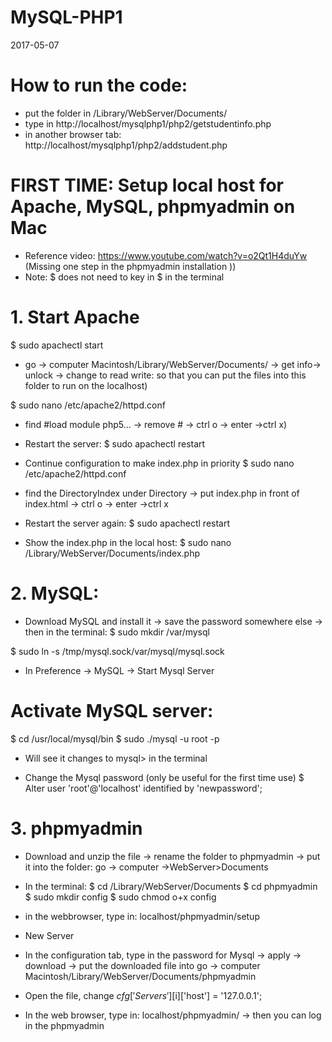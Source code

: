 # MySQL-PHP1
2017-05-07

# How to run the code:
- put the folder in /Library/WebServer/Documents/
- type in http://localhost/mysqlphp1/php2/getstudentinfo.php
- in another browser tab: http://localhost/mysqlphp1/php2/addstudent.php


# FIRST TIME: Setup local host for Apache, MySQL, phpmyadmin on Mac 
- Reference video: https://www.youtube.com/watch?v=o2Qt1H4duYw (Missing one step in the phpmyadmin installation ))
- Note: $ does not need to key in $ in the terminal

# 1. Start Apache 
$ sudo apachectl start
- go -> computer Macintosh/Library/WebServer/Documents/ -> get info-> unlock -> change to read write: so that you can put the files into this folder to run on the localhost)
  
$ sudo nano /etc/apache2/httpd.conf     
- find #load module php5... -> remove # -> ctrl o -> enter ->ctrl x)

- Restart the server:
$ sudo apachectl restart

- Continue configuration to make index.php in priority
$ sudo nano /etc/apache2/httpd.conf  
- find the DirectoryIndex under Directory -> put index.php in front of index.html -> ctrl o -> enter ->ctrl x


- Restart the server again:
$ sudo apachectl restart

- Show the index.php in the local host:
$ sudo nano /Library/WebServer/Documents/index.php

# 2. MySQL:
- Download MySQL and install it ->  save the password somewhere else -> then in the terminal:
$ sudo mkdir /var/mysql

$ sudo ln -s /tmp/mysql.sock/var/mysql/mysql.sock

- In Preference -> MySQL -> Start Mysql Server

# Activate MySQL server: 
$ cd /usr/local/mysql/bin
$ sudo ./mysql -u root -p

- Will see it changes to mysql> in the terminal

- Change the Mysql password (only be useful for the first time use)
$ Alter user 'root'@'localhost' identified by 'newpassword';


# 3. phpmyadmin
- Download and unzip the file -> rename the folder to phpmyadmin -> put it into the folder: go -> computer ->WebServer>Documents

- In the terminal:
$ cd /Library/WebServer/Documents
$ cd phpmyadmin
$ sudo mkdir config
$ sudo chmod o+x config

- in the webbrowser, type in: localhost/phpmyadmin/setup
- New Server
- In the configuration tab, type in the password for Mysql -> apply -> download -> put the downloaded file into go -> computer Macintosh/Library/WebServer/Documents/phpmyadmin
- Open the file, change 
$cfg['Servers'][$i]['host'] = '127.0.0.1';

- In the web browser, type in: localhost/phpmyadmin/ -> then you can log in the phpmyadmin
